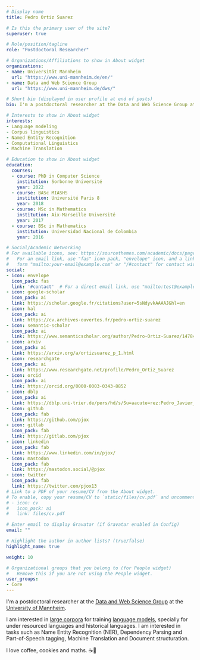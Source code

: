 ```yaml
---
# Display name
title: Pedro Ortiz Suarez

# Is this the primary user of the site?
superuser: true

# Role/position/tagline
role: "Postdoctoral Researcher"

# Organizations/Affiliations to show in About widget
organizations: 
- name: Universität Mannheim 
  url: "https://www.uni-mannheim.de/en/"
- name: Data and Web Science Group
  url: "https://www.uni-mannheim.de/dws/"

# Short bio (displayed in user profile at end of posts)
bio: I'm a postdoctoral researcher at the Data and Web Science Group at the University of Mannheim.

# Interests to show in About widget
interests:
- Language modeling
- Corpus linguistics
- Named Entity Recognition
- Computational Linguistics
- Machine Translation

# Education to show in About widget
education:
  courses:
  - course: PhD in Computer Science
    institution: Sorbonne Université
    year: 2022
  - course: BASc MIASHS
    institution: Université Paris 8
    year: 2018
  - course: MSc in Mathematics
    institution: Aix-Marseille Université
    year: 2017
  - course: BSc in Mathematics
    institution: Universidad Nacional de Colombia
    year: 2016

# Social/Academic Networking
# For available icons, see: https://sourcethemes.com/academic/docs/page-builder/#icons
#   For an email link, use "fas" icon pack, "envelope" icon, and a link in the
#   form "mailto:your-email@example.com" or "/#contact" for contact widget.
social:
- icon: envelope
  icon_pack: fas
  link: '#contact'  # For a direct email link, use "mailto:test@example.org".
- icon: google-scholar
  icon_pack: ai
  link: https://scholar.google.fr/citations?user=5sNdyvkAAAAJ&hl=en
- icon: hal
  icon_pack: ai
  link: https://cv.archives-ouvertes.fr/pedro-ortiz-suarez
- icon: semantic-scholar
  icon_pack: ai
  link: https://www.semanticscholar.org/author/Pedro-Ortiz-Suarez/147846651?sort=influence
- icon: arxiv
  icon_pack: ai
  link: https://arxiv.org/a/ortizsuarez_p_1.html
- icon: researchgate
  icon_pack: ai
  link: https://www.researchgate.net/profile/Pedro_Ortiz_Suarez
- icon: orcid
  icon_pack: ai
  link: https://orcid.org/0000-0003-0343-8852
- icon: dblp
  icon_pack: ai
  link: https://dblp.uni-trier.de/pers/hd/s/Su=aacute=rez:Pedro_Javier_Ortiz
- icon: github
  icon_pack: fab
  link: https://github.com/pjox
- icon: gitlab
  icon_pack: fab
  link: https://gitlab.com/pjox
- icon: linkedin
  icon_pack: fab
  link: https://www.linkedin.com/in/pjox/
- icon: mastodon
  icon_pack: fab
  link: https://mastodon.social/@pjox
- icon: twitter
  icon_pack: fab
  link: https://twitter.com/pjox13
# Link to a PDF of your resume/CV from the About widget.
# To enable, copy your resume/CV to `static/files/cv.pdf` and uncomment the lines below.
# - icon: cv
#   icon_pack: ai
#   link: files/cv.pdf

# Enter email to display Gravatar (if Gravatar enabled in Config)
email: ""

# Highlight the author in author lists? (true/false)
highlight_name: true

weight: 10

# Organizational groups that you belong to (for People widget)
#   Remove this if you are not using the People widget.
user_groups:
- Core
---
```


I'm a postdoctoral researcher at the [Data and Web Science Group](https://www.uni-mannheim.de/dws/) at the [University of Mannheim](https://www.uni-mannheim.de/en/).

I am interested in [large corpora](https://oscar-corpus.com) for training [language models](https://camembert-model.fr), specially for under resourced languages and historical languages. I am interested in tasks such as Name Entity Recognition (NER), Dependency Parsing and Part-of-Speech tagging, Machine Translation and Document structuration.

I love coffee, cookies and maths. :coffee::cookie:
